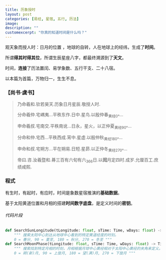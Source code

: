 ```yaml
---
title: 历象授时 
layout: post
categories: [易经, 星宿, 五行, 历法]
image: 
description: ""
customexcerpt: "你真的知道时间是什么吗？"
---
```


观天象而授人时：日月的位置 ，地球的自转，人在地球上的经纬，生成了**时间**。

所谓**得其时得其位**，所谓生辰星座八字，都最终溯源到了**天文**。

时间，**连接**了历法置闰、易学象数、五行干支、二十八宿。

以本篇为首篇，万物归一，生生不息。

### 【尚书·虞书】

> 乃命羲和.钦若昊天.历象日月星辰.敬授人时.
> 
> 分命羲仲.宅嵎夷...平秩东作.日中.星鸟.以殷仲春<sub>黄经0°</sub>... 
> 
> 申命羲叔.宅南交.平秩南讹...日永，星火，以正仲夏<sub>黄经90°</sub>...
> 
> 分命和仲.宅西...平秩西成.宵中.星虚.以殷仲秋<sub>黄经180°</sub>...
> 
> 申命和叔.宅朔方...平在朔易.日短.星昴.以正仲冬<sub>黄经270°</sub>...
> 
> 帝曰.咨.汝羲暨和.朞三百有六旬有六<sub>366</sub>日.以**闰**月定四时.成岁.允厘百工.庶绩咸熙.

### 程式

有生时，有起时，有应时，时间是象数星宿推演的**基础数据**。

基于太阳黄道位置和月相的搭建**时间数字底盘**，是定义时间的**密钥**。

###### 代码片段

``` python
def SearchSunLongitude(tLongitude: float, sTime: Time, wDays: float) -> Time:
    """ 搜索太阳中心到达从地球中心看到的特定黄道经度的时刻。
    0 = 春分, 90 = 夏至, 180 = 秋分, 270 = 冬至 """
def SearchMoonPhase(tLongitude: float, sTime: Time, wDays: float) -> Time:
    """ 搜索找到特定月相的时刻，月相根据月球中心黄经相对于太阳中心黄经的夹角来定义。
    0 = 朔(新)月, 90 = 上旋月, 180 = 望(满)月, 270 = 下旋月 """
```
